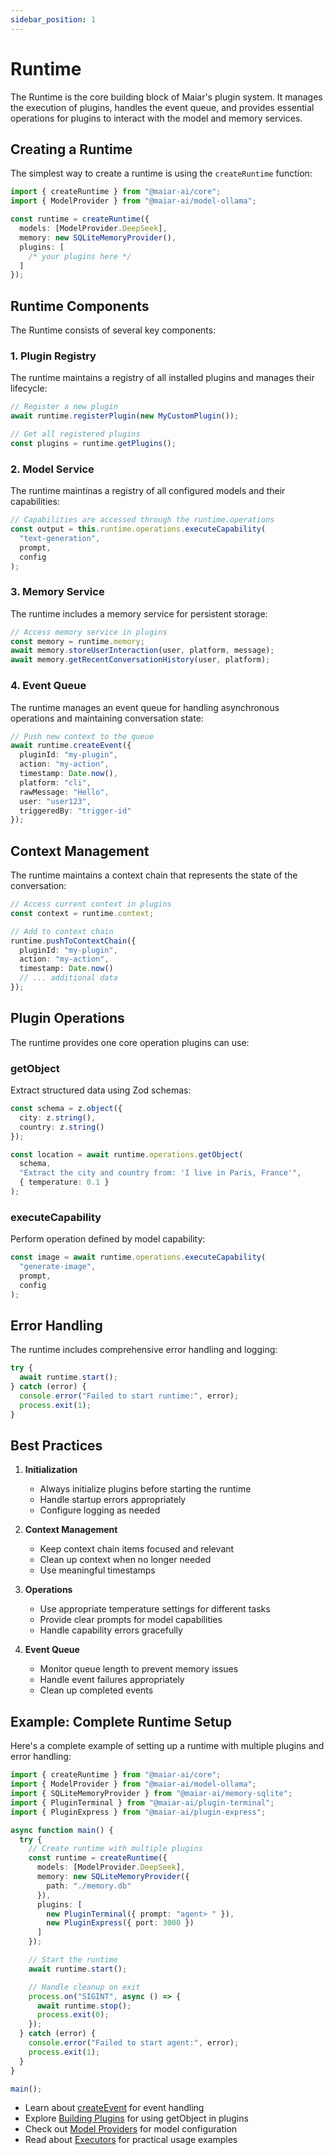 ```yaml
---
sidebar_position: 1
---
```


# Runtime

The Runtime is the core building block of Maiar's plugin system. It manages the execution of plugins, handles the event queue, and provides essential operations for plugins to interact with the model and memory services.

## Creating a Runtime

The simplest way to create a runtime is using the `createRuntime` function:

```typescript
import { createRuntime } from "@maiar-ai/core";
import { ModelProvider } from "@maiar-ai/model-ollama";

const runtime = createRuntime({
  models: [ModelProvider.DeepSeek],
  memory: new SQLiteMemoryProvider(),
  plugins: [
    /* your plugins here */
  ]
});
```

## Runtime Components

The Runtime consists of several key components:

### 1. Plugin Registry

The runtime maintains a registry of all installed plugins and manages their lifecycle:

```typescript
// Register a new plugin
await runtime.registerPlugin(new MyCustomPlugin());

// Get all registered plugins
const plugins = runtime.getPlugins();
```

### 2. Model Service

The runtime maintinas a registry of all configured models and their capabilities:

```typescript
// Capabilities are accessed through the runtime.operations
const output = this.runtime.operations.executeCapability(
  "text-generation",
  prompt,
  config
);
```

### 3. Memory Service

The runtime includes a memory service for persistent storage:

```typescript
// Access memory service in plugins
const memory = runtime.memory;
await memory.storeUserInteraction(user, platform, message);
await memory.getRecentConversationHistory(user, platform);
```

### 4. Event Queue

The runtime manages an event queue for handling asynchronous operations and maintaining conversation state:

```typescript
// Push new context to the queue
await runtime.createEvent({
  pluginId: "my-plugin",
  action: "my-action",
  timestamp: Date.now(),
  platform: "cli",
  rawMessage: "Hello",
  user: "user123",
  triggeredBy: "trigger-id"
});
```

## Context Management

The runtime maintains a context chain that represents the state of the conversation:

```typescript
// Access current context in plugins
const context = runtime.context;

// Add to context chain
runtime.pushToContextChain({
  pluginId: "my-plugin",
  action: "my-action",
  timestamp: Date.now()
  // ... additional data
});
```

## Plugin Operations

The runtime provides one core operation plugins can use:

### getObject

Extract structured data using Zod schemas:

```typescript
const schema = z.object({
  city: z.string(),
  country: z.string()
});

const location = await runtime.operations.getObject(
  schema,
  "Extract the city and country from: 'I live in Paris, France'",
  { temperature: 0.1 }
);
```

### executeCapability

Perform operation defined by model capability:

```typescript
const image = await runtime.operations.executeCapability(
  "generate-image",
  prompt,
  config
);
```

## Error Handling

The runtime includes comprehensive error handling and logging:

```typescript
try {
  await runtime.start();
} catch (error) {
  console.error("Failed to start runtime:", error);
  process.exit(1);
}
```

## Best Practices

1. **Initialization**

   - Always initialize plugins before starting the runtime
   - Handle startup errors appropriately
   - Configure logging as needed

2. **Context Management**

   - Keep context chain items focused and relevant
   - Clean up context when no longer needed
   - Use meaningful timestamps

3. **Operations**

   - Use appropriate temperature settings for different tasks
   - Provide clear prompts for model capabilities
   - Handle capability errors gracefully

4. **Event Queue**
   - Monitor queue length to prevent memory issues
   - Handle event failures appropriately
   - Clean up completed events

## Example: Complete Runtime Setup

Here's a complete example of setting up a runtime with multiple plugins and error handling:

```typescript
import { createRuntime } from "@maiar-ai/core";
import { ModelProvider } from "@maiar-ai/model-ollama";
import { SQLiteMemoryProvider } from "@maiar-ai/memory-sqlite";
import { PluginTerminal } from "@maiar-ai/plugin-terminal";
import { PluginExpress } from "@maiar-ai/plugin-express";

async function main() {
  try {
    // Create runtime with multiple plugins
    const runtime = createRuntime({
      models: [ModelProvider.DeepSeek],
      memory: new SQLiteMemoryProvider({
        path: "./memory.db"
      }),
      plugins: [
        new PluginTerminal({ prompt: "agent> " }),
        new PluginExpress({ port: 3000 })
      ]
    });

    // Start the runtime
    await runtime.start();

    // Handle cleanup on exit
    process.on("SIGINT", async () => {
      await runtime.stop();
      process.exit(0);
    });
  } catch (error) {
    console.error("Failed to start agent:", error);
    process.exit(1);
  }
}

main();
```

- Learn about [createEvent](./createEvent) for event handling
- Explore [Building Plugins](../building-plugins/philosophy) for using getObject in plugins
- Check out [Model Providers](../model-providers/overview) for model configuration
- Read about [Executors](../building-plugins/executors) for practical usage examples
